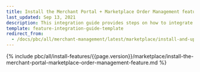 ```yaml
---
title: Install the Merchant Portal + Marketplace Order Management feature
last_updated: Sep 13, 2021
description: This integration guide provides steps on how to integrate the B2B Marketplace Merchant Portal Order Management feature into a Spryker project.
template: feature-integration-guide-template
redirect_from:
  - /docs/pbc/all/merchant-management/latest/marketplace/install-and-upgrade/install-features/install-the-merchant-portal-marketplace-order-management-feature.html
---
```


{% include pbc/all/install-features/{{page.version}}/marketplace/install-the-merchant-portal-marketplace-order-management-feature.md %} <!-- To edit, see /_includes/pbc/all/install-features/202311.0/marketplace/install-the-merchant-portal-marketplace-order-management-feature.md -->
